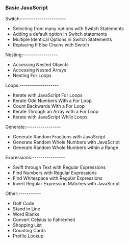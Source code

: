 ### Basic JavaScript

Switch:----------------------
- Selecting from many options with Switch Statements
- Adding a default option in Switch statements
- Multiple Identical Options in Switch Statements
- Replacing If Else Chains with Switch

Nesting:-----------------
- Accessing Nested Objects
- Accessing Nested Arrays
- Nesting For Loops

Loops:-------------------
- Iterate with JavaScript For Loops
- Iterate Odd Numbers With a For Loop
- Count Backwards With a For Loop
- Iterate Through an Array with a For Loop
- Iterate with JavaScript While Loops

Generate:-----------------
- Generate Random Fractions with JavaScript
- Generate Random Whole Numbers with JavaScript
- Generate Random Whole Numbers within a Range

Expressions:----------------
- Swift through Text with Regular Expressions
- Find Numbers with Regular Expressions
- Find Whitespace with Regular Expressions
- Invert Regular Expression Matches with JavaScript

Other:-----------
- Golf Code
- Stand in Line
- Word Blanks
- Convert Celsius to Fahrenheit
- Shopping List
- Counting Cards
- Profile Lookup
